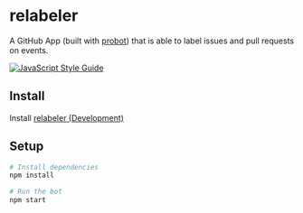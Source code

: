 # relabeler

A GitHub App (built with [probot](https://github.com/probot/probot)) that is
able to label issues and pull requests on events.

[![JavaScript Style Guide](https://img.shields.io/badge/code_style-standard-brightgreen.svg)](https://standardjs.com)

## Install

Install [relabeler (Development)](https://github.com/apps/relabeler-development)

## Setup

```sh
# Install dependencies
npm install

# Run the bot
npm start
```
